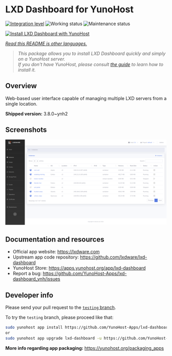 <!--
N.B.: This README was automatically generated by <https://github.com/YunoHost/apps/tree/master/tools/readme_generator>
It shall NOT be edited by hand.
-->

# LXD Dashboard for YunoHost

[![Integration level](https://dash.yunohost.org/integration/lxd-dashboard.svg)](https://dash.yunohost.org/appci/app/lxd-dashboard) ![Working status](https://ci-apps.yunohost.org/ci/badges/lxd-dashboard.status.svg) ![Maintenance status](https://ci-apps.yunohost.org/ci/badges/lxd-dashboard.maintain.svg)

[![Install LXD Dashboard with YunoHost](https://install-app.yunohost.org/install-with-yunohost.svg)](https://install-app.yunohost.org/?app=lxd-dashboard)

*[Read this README is other languages.](./ALL_README.md)*

> *This package allows you to install LXD Dashboard quickly and simply on a YunoHost server.*  
> *If you don't have YunoHost, please consult [the guide](https://yunohost.org/install) to learn how to install it.*

## Overview

Web-based user interface capable of managing multiple LXD servers from a single location.


**Shipped version:** 3.8.0~ynh2

## Screenshots

![Screenshot of LXD Dashboard](./doc/screenshots/screenshot01.png)

## Documentation and resources

- Official app website: <https://lxdware.com>
- Upstream app code repository: <https://github.com/lxdware/lxd-dashboard>
- YunoHost Store: <https://apps.yunohost.org/app/lxd-dashboard>
- Report a bug: <https://github.com/YunoHost-Apps/lxd-dashboard_ynh/issues>

## Developer info

Please send your pull request to the [`testing` branch](https://github.com/YunoHost-Apps/lxd-dashboard_ynh/tree/testing).

To try the `testing` branch, please proceed like that:

```bash
sudo yunohost app install https://github.com/YunoHost-Apps/lxd-dashboard_ynh/tree/testing --debug
or
sudo yunohost app upgrade lxd-dashboard -u https://github.com/YunoHost-Apps/lxd-dashboard_ynh/tree/testing --debug
```

**More info regarding app packaging:** <https://yunohost.org/packaging_apps>

